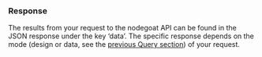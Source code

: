 ### Response

The results from your request to the nodegoat API can be found in the JSON response under the key ‘data’. The specific response depends on the mode (design or data, see the [previous Query section](/usage/API/query.md)) of your request.